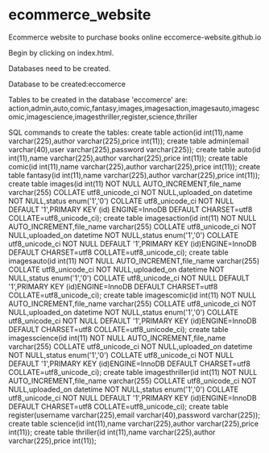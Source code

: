 # ecommerce_website
Ecommerce website to purchase books online
eccomerce-website.github.io

Begin by clicking on index.html.

Databases need to be created.

Database to be created:eccomerce

Tables to be created in the database 'eccomerce' are:
action,admin,auto,comic,fantasy,images,imagesaction,imagesauto,imagescomic,imagescience,imagesthriller,register,science,thriller

SQL commands to create the tables:
create table action(id int(11),name varchar(225),author varchar(225),price int(11));
create table admin(email varchar(40),user varchar(225),password varchar(225));
create table auto(id int(11),name varchar(225),author varchar(225),price int(11));
create table comic(id int(11),name varchar(225),author varchar(225),price int(11));
create table fantasy(id int(11),name varchar(225),author varchar(225),price int(11));
create table images(id  int(11) NOT NULL AUTO_INCREMENT,file_name  varchar(255) COLLATE utf8_unicode_ci NOT NULL,uploaded_on datetime NOT NULL,status  enum('1','0') COLLATE utf8_unicode_ci NOT NULL DEFAULT '1',PRIMARY KEY (id) ENGINE=InnoDB DEFAULT CHARSET=utf8 COLLATE=utf8_unicode_ci);
create table imagesaction(id  int(11) NOT NULL AUTO_INCREMENT,file_name  varchar(255) COLLATE utf8_unicode_ci NOT NULL,uploaded_on datetime NOT NULL,status  enum('1','0') COLLATE utf8_unicode_ci NOT NULL DEFAULT '1',PRIMARY KEY (id)ENGINE=InnoDB DEFAULT CHARSET=utf8 COLLATE=utf8_unicode_ci);
create table imagesauto(id  int(11) NOT NULL AUTO_INCREMENT,file_name  varchar(255) COLLATE utf8_unicode_ci NOT NULL,uploaded_on datetime NOT NULL,status  enum('1','0') COLLATE utf8_unicode_ci NOT NULL DEFAULT '1',PRIMARY KEY (id)ENGINE=InnoDB DEFAULT CHARSET=utf8 COLLATE=utf8_unicode_ci);
create table imagescomic(id  int(11) NOT NULL AUTO_INCREMENT,file_name  varchar(255) COLLATE utf8_unicode_ci NOT NULL,uploaded_on datetime NOT NULL,status  enum('1','0') COLLATE utf8_unicode_ci NOT NULL DEFAULT '1',PRIMARY KEY (id)ENGINE=InnoDB DEFAULT CHARSET=utf8 COLLATE=utf8_unicode_ci);
create table imagesscience(id  int(11) NOT NULL AUTO_INCREMENT,file_name  varchar(255) COLLATE utf8_unicode_ci NOT NULL,uploaded_on datetime NOT NULL,status  enum('1','0') COLLATE utf8_unicode_ci NOT NULL DEFAULT '1',PRIMARY KEY (id)ENGINE=InnoDB DEFAULT CHARSET=utf8 COLLATE=utf8_unicode_ci);
create table imagesthriller(id  int(11) NOT NULL AUTO_INCREMENT,file_name  varchar(255) COLLATE utf8_unicode_ci NOT NULL,uploaded_on datetime NOT NULL,status  enum('1','0') COLLATE utf8_unicode_ci NOT NULL DEFAULT '1',PRIMARY KEY (id)ENGINE=InnoDB DEFAULT CHARSET=utf8 COLLATE=utf8_unicode_ci);
create table register(username varchar(225),email varchar(40),password varchar(225));
create table science(id int(11),name varchar(225),author varchar(225),price int(11));
create table thriller(id int(11),name varchar(225),author varchar(225),price int(11));
